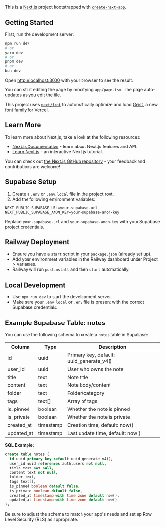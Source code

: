 This is a [Next.js](https://nextjs.org) project bootstrapped with [`create-next-app`](https://nextjs.org/docs/app/api-reference/cli/create-next-app).

## Getting Started

First, run the development server:

```bash
npm run dev
# or
yarn dev
# or
pnpm dev
# or
bun dev
```

Open [http://localhost:3000](http://localhost:3000) with your browser to see the result.

You can start editing the page by modifying `app/page.tsx`. The page auto-updates as you edit the file.

This project uses [`next/font`](https://nextjs.org/docs/app/building-your-application/optimizing/fonts) to automatically optimize and load [Geist](https://vercel.com/font), a new font family for Vercel.

## Learn More

To learn more about Next.js, take a look at the following resources:

- [Next.js Documentation](https://nextjs.org/docs) - learn about Next.js features and API.
- [Learn Next.js](https://nextjs.org/learn) - an interactive Next.js tutorial.

You can check out [the Next.js GitHub repository](https://github.com/vercel/next.js) - your feedback and contributions are welcome!

## Supabase Setup

1. Create a `.env` or `.env.local` file in the project root.
2. Add the following environment variables:

```
NEXT_PUBLIC_SUPABASE_URL=your-supabase-url
NEXT_PUBLIC_SUPABASE_ANON_KEY=your-supabase-anon-key
```

Replace `your-supabase-url` and `your-supabase-anon-key` with your Supabase project credentials.

## Railway Deployment

- Ensure you have a `start` script in your `package.json` (already set up).
- Add your environment variables in the Railway dashboard under Project > Variables.
- Railway will run `postinstall` and then `start` automatically.

## Local Development

- Use `npm run dev` to start the development server.
- Make sure your `.env.local` or `.env` file is present with the correct Supabase credentials.

## Example Supabase Table: notes

You can use the following schema to create a `notes` table in Supabase:

| Column      | Type      | Description                       |
|-------------|-----------|-----------------------------------|
| id          | uuid      | Primary key, default: uuid_generate_v4() |
| user_id     | uuid      | User who owns the note            |
| title       | text      | Note title                        |
| content     | text      | Note body/content                 |
| folder      | text      | Folder/category                   |
| tags        | text[]    | Array of tags                     |
| is_pinned   | boolean   | Whether the note is pinned        |
| is_private  | boolean   | Whether the note is private       |
| created_at  | timestamp | Creation time, default: now()     |
| updated_at  | timestamp | Last update time, default: now()  |

**SQL Example:**
```sql
create table notes (
  id uuid primary key default uuid_generate_v4(),
  user_id uuid references auth.users not null,
  title text not null,
  content text not null,
  folder text,
  tags text[],
  is_pinned boolean default false,
  is_private boolean default false,
  created_at timestamp with time zone default now(),
  updated_at timestamp with time zone default now()
);
```

Be sure to adjust the schema to match your app's needs and set up Row Level Security (RLS) as appropriate.

